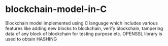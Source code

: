 # blockchain-model-in-C
Blockchain model implemented using C language which includes various features like adding new blocks to blockchain, verify blockchain, tampering data of any block of blockchain for testing purpose etc. OPENSSL library is used  to obtain HASHING 
